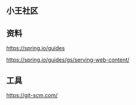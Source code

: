 ## 小王社区

## 资料
https://spring.io/guides

https://spring.io/guides/gs/serving-web-content/
## 工具
https://git-scm.com/